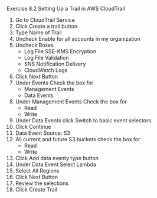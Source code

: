 Exercise 8.2 Setting Up a Trail in AWS CloudTrail


1. Go to CloudTrail Service
2. Click Create a trail button
3. Type Name of Trail
4. Uncheck Enable for all accounts in my organization
5. Uncheck Boxes
    - Log File SSE-KMS Encryption
    - Log File Validation
    - SNS Notification Delivery
    - CloudWatch Logs
6. Click Next Button
7. Under Events Check the box for
    - Management Events
    - Data Events
8. Under Management Events Check the box for
    - Read
    - Write
9. Under Data Events click Switch to basic event selectors
10. Click Continue
11. Data Event Source: S3
12. All current and future S3 buckets check the box for
    - Read
    - Write
13. Click Add data eventy type button
14. Under Data Event Select Lambda
15. Select All Regions
16. Click Next Button
17. Review the selections
18. Click Create Trail

